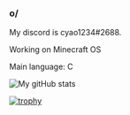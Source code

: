 ### o/
My discord is cyao1234#2688.

Working on Minecraft OS

Main language: C

![My gitHub stats](https://github-readme-stats.vercel.app/api?username=cheyao&show_icons=true&theme=dracula&count_private=true)


[![trophy](https://github-profile-trophy.vercel.app/?username=cheyao&theme=onedark)](https://github.com/ryo-ma/github-profile-trophy)

